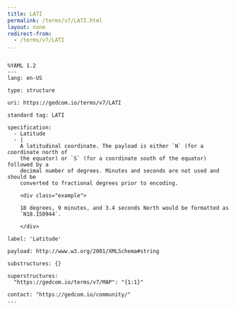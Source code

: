 ```yaml
---
title: LATI
permalink: /terms/v7/LATI.html
layout: none
redirect-from:
  - /terms/v7/LATI
...
```


```

%YAML 1.2
---
lang: en-US

type: structure

uri: https://gedcom.io/terms/v7/LATI

standard tag: LATI

specification:
  - Latitude
  - |
    A latitudinal coordinate. The payload is either `N` (for a coordinate north of
    the equator) or `S` (for a coordinate south of the equator) followed by a
    decimal number of degrees. Minutes and seconds are not used and should be
    converted to fractional degrees prior to encoding.
    
    <div class="example">
    
    18 degrees, 9 minutes, and 3.4 seconds North would be formatted as
    `N18.150944`.
    
    </div>

label: 'Latitude'

payload: http://www.w3.org/2001/XMLSchema#string

substructures: {}

superstructures:
  "https://gedcom.io/terms/v7/MAP": "{1:1}"

contact: "https://gedcom.io/community/"
...

```
